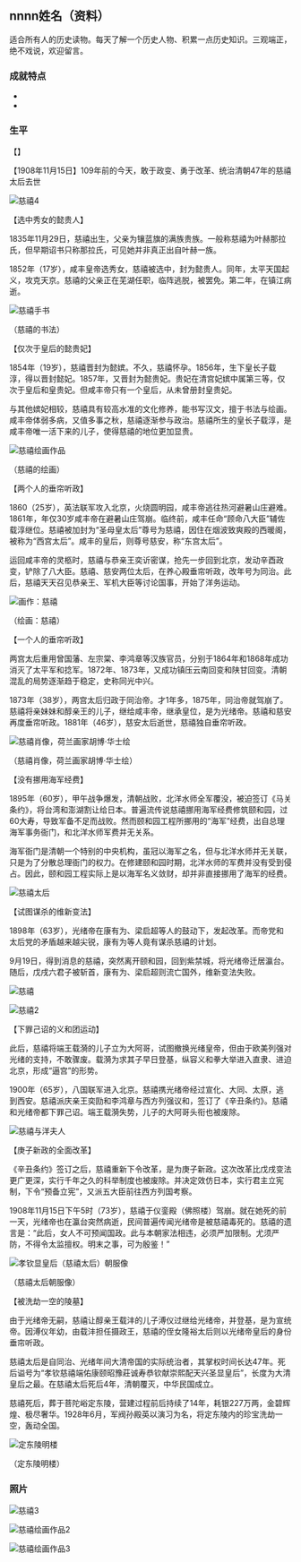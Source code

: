 ## nnnn姓名（资料）

适合所有人的历史读物。每天了解一个历史人物、积累一点历史知识。三观端正，绝不戏说，欢迎留言。  

### 成就特点

- ​
- ​


### 生平



【】



【1908年11月15日】109年前的今天，敢于政变、勇于改革、统治清朝47年的慈禧太后去世

![慈禧4](慈禧4.jpeg)

【选中秀女的懿贵人】

1835年11月29日，慈禧出生，父亲为镶蓝旗的满族贵族。一般称慈禧为叶赫那拉氏，但早期诏书只称那拉氏，可见她并非真正出自叶赫一族。

1852年（17岁），咸丰皇帝选秀女，慈禧被选中，封为懿贵人。同年，太平天国起义，攻克天京。慈禧的父亲正在芜湖任职，临阵逃脱，被罢免。第二年，在镇江病逝。

![慈禧手书](慈禧手书.JPG)

（慈禧的书法）

【仅次于皇后的懿贵妃】

1854年（19岁），慈禧晋封为懿嫔。不久，慈禧怀孕。1856年，生下皇长子载淳，得以晋封懿妃。1857年，又晋封为懿贵妃。贵妃在清宫妃嫔中属第三等，仅次于皇后和皇贵妃。但咸丰帝只有一个皇后，从未曾册封皇贵妃。

与其他嫔妃相较，慈禧具有较高水准的文化修养，能书写汉文，擅于书法与绘画。咸丰帝体弱多病，又值多事之秋，慈禧逐渐参与政治。慈禧所生的皇长子载淳，是咸丰帝唯一活下来的儿子，使得慈禧的地位更加显贵。

![慈禧绘画作品](慈禧绘画作品.jpg)

（慈禧的绘画）

【两个人的垂帘听政】

1860（25岁），英法联军攻入北京，火烧圆明园，咸丰帝逃往热河避暑山庄避难。1861年，年仅30岁咸丰帝在避暑山庄驾崩。临终前，咸丰任命“顾命八大臣”辅佐载淳继位。慈禧被加封为“圣母皇太后”尊号为慈禧，因住在烟波致爽殿的西暖阁，被称为“西宫太后”。咸丰的皇后，则尊号慈安，称“东宫太后”。

运回咸丰帝的灵柩时，慈禧与恭亲王奕䜣密谋，抢先一步回到北京，发动辛酉政变，铲除了八大臣。慈禧、慈安两位太后，在养心殿垂帘听政，改年号为同治。此后，慈禧天天召见恭亲王、军机大臣等讨论国事，开始了洋务运动。

![画作：慈禧](画作：慈禧.jpg)

（绘画：慈禧）

【一个人的垂帘听政】

两宫太后重用曾国藩、左宗棠、李鸿章等汉族官员，分别于1864年和1868年成功消灭了太平军和捻军。1872年、1873年，又成功镇压云南回变和陕甘回变。清朝混乱的局势逐渐趋于稳定，史称同光中兴。

1873年（38岁），两宫太后归政于同治帝。才1年多，1875年，同治帝就驾崩了。慈禧将亲妹妹和醇亲王的儿子，继给咸丰帝，继承皇位，是为光绪帝。慈禧和慈安再度垂帘听政。1881年（46岁），慈安太后逝世，慈禧独自垂帘听政。

![慈禧肖像，荷兰画家胡博·华士绘](慈禧肖像，荷兰画家胡博·华士绘.jpg)

（慈禧肖像，荷兰画家胡博·华士绘）

【没有挪用海军经费】

1895年（60岁），甲午战争爆发，清朝战败，北洋水师全军覆没，被迫签订《马关条约》，将台湾和澎湖割让给日本。普遍流传说慈禧挪用海军经费修筑颐和园，过60大寿，导致军备不足而战败。然而颐和园工程所挪用的“海军”经费，出自总理海军事务衙门，和北洋水师军费并无关系。

海军衙门是清朝一个特别的中央机构，虽冠以海军之名，但与北洋水师并无关联，只是为了分散总理衙门的权力。在修建颐和园时期，北洋水师的军费并没有受到侵占。因此，颐和园工程实际上是以海军名义敛财，却并非直接挪用了海军的经费。

![慈禧太后](慈禧太后.JPG)

【试图谋杀的维新变法】

1898年（63岁），光绪帝在康有为、梁启超等人的鼓动下，发起改革。而帝党和太后党的矛盾越来越尖锐，康有为等人竟有谋杀慈禧的计划。

9月19日，得到消息的慈禧，突然离开颐和园，回到紫禁城，将光绪帝迁居瀛台。随后，戊戌六君子被斩首，康有为、梁启超则流亡国外，维新变法失败。

![慈禧](慈禧.jpeg)

![慈禧2](慈禧2.jpeg)

【下罪己诏的义和团运动】

此后，慈禧将端王载漪的儿子立为大阿哥，试图撤换光绪皇帝，但由于欧美列强对光绪的支持，不敢骤废。载漪为求其子早日登基，纵容义和拳大举进入直隶、进迫北京，形成“逼宫”的形势。

1900年（65岁），八国联军进入北京。慈禧携光绪帝经过宣化、大同、太原，逃到西安。慈禧派庆亲王奕劻和李鸿章与西方列强议和，签订了《辛丑条约》。慈禧和光绪帝都下罪己诏。端王载漪失势，儿子的大阿哥头衔也被废除。

![慈禧与洋夫人](慈禧与洋夫人.jpeg)

【庚子新政的全面改革】

《辛丑条约》签订之后，慈禧重新下令改革，是为庚子新政。这次改革比戊戌变法更广更深，实行千年之久的科举制度也被废除。并决定效仿日本，实行君主立宪制，下令“预备立宪”，又派五大臣前往西方列国考察。

1908年11月15日下午5时（73岁），慈禧于仪銮殿（佛照楼）驾崩。就在她死的前一天，光绪帝也在瀛台突然病逝，民间普遍传闻光绪帝是被慈禧毒死的。慈禧的遗言是：“此后，女人不可预闻国政。此与本朝家法相违，必须严加限制。尤须严防，不得令太监擅权。明末之事，可为殷鉴！”

![孝钦显皇后（慈禧太后）朝服像](孝钦显皇后（慈禧太后）朝服像.png)

（慈禧太后朝服像）

【被洗劫一空的陵墓】

由于光绪帝无嗣，慈禧让醇亲王载沣的儿子溥仪过继给光绪帝，并登基，是为宣统帝。因溥仪年幼，由载沣担任摄政王，慈禧的侄女隆裕太后则以光绪帝皇后的身份垂帘听政。

慈禧太后是自同治、光绪年间大清帝国的实际统治者，其掌权时间长达47年。死后谥号为“孝钦慈禧端佑康颐昭豫莊诚寿恭钦献崇熙配天兴圣显皇后”，长度为大清皇后之最。在慈禧太后死后4年，清朝覆灭，中华民国成立。

慈禧死后，葬于菩陀峪定东陵，营建过程前后持续了14年，耗银227万两，金碧辉煌、极尽奢华。1928年6月，军阀孙殿英以演习为名，将定东陵内的珍宝洗劫一空，轰动全国。

![定东陵明楼](定东陵明楼.jpg)

（定东陵明楼）

### 照片





![慈禧3](慈禧3.jpeg)







![慈禧绘画作品2](慈禧绘画作品2.JPG)

![慈禧绘画作品3](慈禧绘画作品3.JPG)














